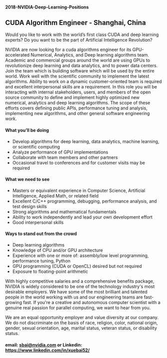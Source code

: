 #### 2018-NVIDIA-Deep-Learning-Positions

## CUDA Algorithm Engineer - Shanghai, China

Would you like to work with the world’s first class CUDA and deep learning experts?
Do you want to be the part of Artificial Intelligence Revolution?

NVIDIA are now looking for a cuda algorithms engineer for its GPU-accelerated Numerical, Analytics, and Deep learning algorithms team. Academic and commercial groups around the world are using GPUs to revolutionize deep learning and data analytics, and to power data centers. Join the team which is building software which will be used by the entire world. Work well with the scientific community to implement the latest algorithms. Ability to work on a dynamic customer-oriented team is required and excellent interpersonal skills are a requirement.
In this role you will be interacting with internal stakeholders, users, and members of the open source community to define and implement highly optimized new numerical, analytics and deep learning algorithms. The scope of these efforts covers defining public APIs, performance tuning and analysis, implementing new algorithms, and other general software engineering work.

#### What you’ll be doing

- Develop algorithms for deep learning, data analytics, machine learning, or scientific computing
- Analyze performance of GPU implementations
- Collaborate with team members and other partners
- Occasional travel to conferences and for customer visits may be required

#### What we need to see

- Masters or equivalent experience in Computer Science, Artificial Intelligence, Applied Math, or related field
- Excellent C/C++ programming, debugging, performance analysis, and test design skills
- Strong algorithms and mathematical fundamentals
- Ability to work independently and lead your own development effort
- Good interpersonal skills

#### Ways to stand out from the crowd

- Deep learning algorithms
- Knowledge of CPU and/or GPU architecture
- Experience with one or more of: assembly/low level programming, performance tuning, Python
- GPU programming (CUDA or OpenCL) desired but not required
- Exposure to floating-point arithmetic

With highly competitive salaries and a comprehensive benefits package, NVIDIA is widely considered to be one of the technology industry's most desirable employers. We have some of the most brilliant and talented people in the world working with us and our engineering teams are fast-growing fast. If you're a creative and autonomous computer scientist with a genuine real passion for parallel computing, we want to hear from you.

We are an equal opportunity employer and value diversity at our company. We do not discriminate on the basis of race, religion, color, national origin, gender, sexual orientation, age, marital status, veteran status, or disability status.


#### email: sbai@nvidia.com or Linkedin: https://www.linkedin.com/in/xuebai52/
